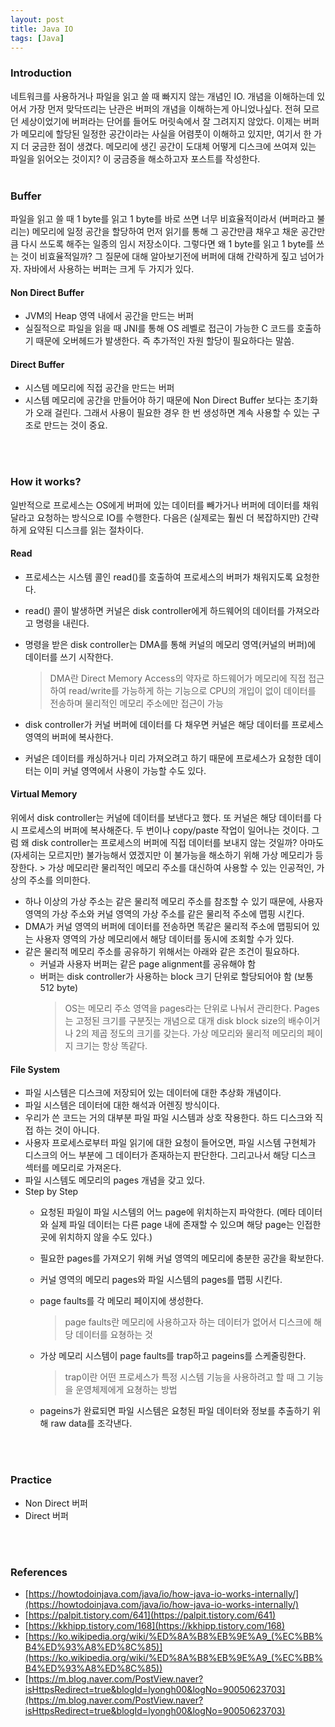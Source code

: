 ```yaml
---
layout: post
title: Java IO
tags: [Java]
---
```


### Introduction
네트워크를 사용하거나 파일을 읽고 쓸 때 빠지지 않는 개념인 IO. 개념을 이해하는데 있어서 가장 먼저 맞닥뜨리는 난관은 버퍼의 개념을 이해하는게 아니었나싶다. 전혀 모르던 세상이었기에 버퍼라는 단어를 들어도 머릿속에서 잘 그려지지 않았다. 이제는 버퍼가 메모리에 할당된 일정한 공간이라는 사실을 어렴풋이 이해하고 있지만, 여기서 한 가지 더 궁금한 점이 생겼다. 메모리에 생긴 공간이 도대체 어떻게 디스크에 쓰여져 있는 파일을 읽어오는 것이지? 이 궁금증을 해소하고자 포스트를 작성한다.
<br>
<br>

### Buffer
파일을 읽고 쓸 때 1 byte를 읽고 1 byte를 바로 쓰면 너무 비효율적이라서 (버퍼라고 불리는) 메모리에 일정 공간을 할당하여 먼저 읽기를 통해 그 공간만큼 채우고 채운 공간만큼 다시 쓰도록 해주는 일종의 임시 저장소이다. 그렇다면 왜 1 byte를 읽고 1 byte를 쓰는 것이 비효율적일까? 그 질문에 대해 알아보기전에 버퍼에 대해 간략하게 짚고 넘어가자. 자바에서 사용하는 버퍼는 크게 두 가지가 있다.
#### Non Direct Buffer
- JVM의 Heap 영역 내에서 공간을 만드는 버퍼
- 실질적으로 파일을 읽을 때 JNI를 통해 OS 레벨로 접근이 가능한 C 코드를 호출하기 때문에 오버헤드가 발생한다. 즉 추가적인 자원 할당이 필요하다는 말씀.
#### Direct Buffer
- 시스템 메모리에 직접 공간을 만드는 버퍼
- 시스템 메모리에 공간을 만들어야 하기 때문에 Non Direct Buffer 보다는 초기화가 오래 걸린다. 그래서 사용이 필요한 경우 한 번 생성하면 계속 사용할 수 있는 구조로 만드는 것이 중요.
<br>
<br>

### How it works?
일반적으로 프로세스는 OS에게 버퍼에 있는 데이터를 빼가거나 버퍼에 데이터를 채워달라고 요청하는 방식으로 IO를 수행한다. 다음은 (실제로는 훨씬 더 복잡하지만) 간략하게 요약된 디스크를 읽는 절차이다.
#### Read
- 프로세스는 시스템 콜인 read()를 호출하여 프로세스의 버퍼가 채워지도록 요청한다.
- read() 콜이 발생하면 커널은 disk controller에게 하드웨어의 데이터를 가져오라고 명령을 내린다.
- 명령을 받은 disk controller는 DMA를 통해 커널의 메모리 영역(커널의 버퍼)에 데이터를 쓰기 시작한다.
    > DMA란 Direct Memory Access의 약자로 하드웨어가 메모리에 직접 접근하여 read/write를 가능하게 하는 기능으로 CPU의 개입이 없이 데이터를 전송하며 물리적인 메모리 주소에만 접근이 가능

- disk controller가 커널 버퍼에 데이터를 다 채우면 커널은 해당 데이터를 프로세스 영역의 버퍼에 복사한다.
- 커널은 데이터를 캐싱하거나 미리 가져오려고 하기 때문에 프로세스가 요청한 데이터는 이미 커널 영역에서 사용이 가능할 수도 있다.

#### Virtual Memory
위에서 disk controller는 커널에 데이터를 보낸다고 했다. 또 커널은 해당 데이터를 다시 프로세스의 버퍼에 복사해준다. 두 번이나 copy/paste 작업이 일어나는 것이다. 그럼 왜 disk controller는 프로세스의 버퍼에 직접 데이터를 보내지 않는 것일까? 아마도 (자세히는 모르지만) 불가능해서 였겠지만 이 불가능을 해소하기 위해 가상 메모리가 등장한다.
    > 가상 메모리란 물리적인 메모리 주소를 대신하여 사용할 수 있는 인공적인, 가상의 주소를 의미한다.

- 하나 이상의 가상 주소는 같은 물리적 메모리 주소를 참조할 수 있기 때문에, 사용자 영역의 가상 주소와 커널 영역의 가상 주소를 같은 물리적 주소에 맵핑 시킨다.
- DMA가 커널 영역의 버퍼에 데이터를 전송하면 똑같은 물리적 주소에 맵핑되어 있는 사용자 영역의 가상 메모리에서 해당 데이터를 동시에 조회할 수가 있다.
- 같은 물리적 메모리 주소를 공유하기 위해서는 아래와 같은 조건이 필요하다.
  - 커널과 사용자 버퍼는 같은 page alignment를 공유해야 함
  - 버퍼는 disk controller가 사용하는 block 크기 단위로 할당되어야 함 (보통 512 byte)
    > OS는 메모리 주소 영역을 pages라는 단위로 나눠서 관리한다. Pages는 고정된 크기를 구분짓는 개념으로 대개 disk block size의 배수이거나 2의 제곱 정도의 크기를 갖는다. 가상 메모리와 물리적 메모리의 페이지 크기는 항상 똑같다.

#### File System
- 파일 시스템은 디스크에 저장되어 있는 데이터에 대한 추상화 개념이다.
- 파일 시스템은 데이터에 대한 해석과 어렌징 방식이다.
- 우리가 쓴 코드는 거의 대부분 파일 파일 시스템과 상호 작용한다. 하드 디스크와 직접 하는 것이 아니다.
- 사용자 프로세스로부터 파일 읽기에 대한 요청이 들어오면, 파일 시스템 구현체가 디스크의 어느 부분에 그 데이터가 존재하는지 판단한다. 그리고나서 해당 디스크 섹터를 메모리로 가져온다.
- 파일 시스템도 메모리의 pages 개념을 갖고 있다.
- Step by Step
  - 요청된 파일이 파일 시스템의 어느 page에 위치하는지 파악한다. (메타 데이터와 실제 파일 데이터는 다른 page 내에 존재할 수 있으며 해당 page는 인접한 곳에 위치하지 않을 수도 있다.)
  - 필요한 pages를 가져오기 위해 커널 영역의 메모리에 충분한 공간을 확보한다.
  - 커널 영역의 메모리 pages와 파일 시스템의 pages를 맵핑 시킨다.
  - page faults를 각 메모리 페이지에 생성한다.
    > page faults란 메모리에 사용하고자 하는 데이터가 없어서 디스크에 해당 데이터를 요쳥하는 것

  - 가상 메모리 시스템이 page faults를 trap하고 pageins를 스케줄링한다.
    > trap이란 어떤 프로세스가 특정 시스템 기능을 사용하려고 할 때 그 기능을 운영체제에게 요쳥하는 방법

  - pageins가 완료되면 파일 시스템은 요청된 파일 데이터와 정보를 추출하기 위해 raw data를 조각낸다.
<br>
<br>

### Practice
- Non Direct 버퍼
- Direct 버퍼
<br>
<br>

### References
- [https://howtodoinjava.com/java/io/how-java-io-works-internally/](https://howtodoinjava.com/java/io/how-java-io-works-internally/)
- [https://palpit.tistory.com/641](https://palpit.tistory.com/641)
- [https://kkhipp.tistory.com/168](https://kkhipp.tistory.com/168)
- [https://ko.wikipedia.org/wiki/%ED%8A%B8%EB%9E%A9_(%EC%BB%B4%ED%93%A8%ED%8C%85)](https://ko.wikipedia.org/wiki/%ED%8A%B8%EB%9E%A9_(%EC%BB%B4%ED%93%A8%ED%8C%85))
- [https://m.blog.naver.com/PostView.naver?isHttpsRedirect=true&blogId=lyongh00&logNo=90050623703](https://m.blog.naver.com/PostView.naver?isHttpsRedirect=true&blogId=lyongh00&logNo=90050623703)
